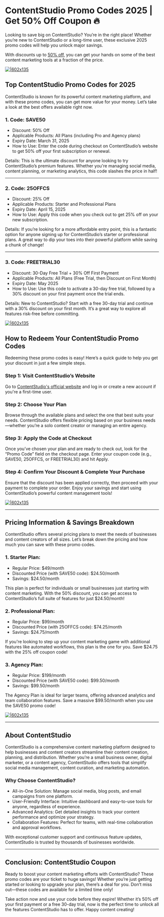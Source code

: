 # ContentStudio Promo Codes 2025 | Get 50% Off Coupon 🔥

Looking to save big on ContentStudio? You’re in the right place! Whether you’re new to ContentStudio or a long-time user, these exclusive 2025 promo codes will help you unlock major savings.

With discounts up to [50% off](https://contentstudio.io/pricing?fpr=5ggrh), you can get your hands on some of the best content marketing tools at a fraction of the price.

[![|602x135](https://lh7-rt.googleusercontent.com/docsz/AD_4nXdu7GWDkBGIKBacUUyaGvEf0E0oB5BkOzmC0QOSexZ6oi6BWiqDb-gaJ7pQkMFWTtNCKaE8mpkgp20ySt6mHmAORrvtsQjdgJ55PY062AlFp1oihalZ_42Urx8mCxdWGAIjaaR7GA?key=s0y2dQq92cGzQBFg7MIS3rZW)](https://contentstudio.io/pricing?fpr=5ggrh)

## Top ContentStudio Promo Codes for 2025

ContentStudio is known for its powerful content marketing platform, and with these promo codes, you can get more value for your money. Let’s take a look at the best offers available right now.

### 1. Code: SAVE50

* Discount: 50% Off
* Applicable Products: All Plans (including Pro and Agency plans)
* Expiry Date: March 31, 2025
* How to Use: Enter the code during checkout on ContentStudio’s website to get 50% off your first subscription or renewal.

Details: This is the ultimate discount for anyone looking to try ContentStudio’s premium features. Whether you're managing social media, content planning, or marketing analytics, this code slashes the price in half!

---

### 2. Code: 25OFFCS

* Discount: 25% Off
* Applicable Products: Starter and Professional Plans
* Expiry Date: April 15, 2025
* How to Use: Apply this code when you check out to get 25% off on your new subscription.

Details: If you’re looking for a more affordable entry point, this is a fantastic option for anyone signing up for ContentStudio’s starter or professional plans. A great way to dip your toes into their powerful platform while saving a chunk of change!

---

### 3. Code: FREETRIAL30

* Discount: 30-Day Free Trial + 30% Off First Payment
* Applicable Products: All Plans (Free Trial, then Discount on First Month)
* Expiry Date: May 2025
* How to Use: Use this code to activate a 30-day free trial, followed by a 30% discount on your first payment once the trial ends.

Details: New to ContentStudio? Start with a free 30-day trial and continue with a 30% discount on your first month. It’s a great way to explore all features risk-free before committing.

[![|602x135](https://lh7-rt.googleusercontent.com/docsz/AD_4nXdu7GWDkBGIKBacUUyaGvEf0E0oB5BkOzmC0QOSexZ6oi6BWiqDb-gaJ7pQkMFWTtNCKaE8mpkgp20ySt6mHmAORrvtsQjdgJ55PY062AlFp1oihalZ_42Urx8mCxdWGAIjaaR7GA?key=s0y2dQq92cGzQBFg7MIS3rZW)](https://contentstudio.io/pricing?fpr=5ggrh)

## How to Redeem Your ContentStudio Promo Codes

Redeeming these promo codes is easy! Here’s a quick guide to help you get your discount in just a few simple steps.

### Step 1: Visit ContentStudio’s Website

Go to [ContentStudio's official website](https://contentstudio.io/pricing?fpr=5ggrh) and log in or create a new account if you're a first-time user.

### Step 2: Choose Your Plan

Browse through the available plans and select the one that best suits your needs. ContentStudio offers flexible pricing based on your business needs—whether you’re a solo content creator or managing an entire agency.

### Step 3: Apply the Code at Checkout

Once you’ve chosen your plan and are ready to check out, look for the “Promo Code” field on the checkout page. Enter your coupon code (e.g., SAVE50, 25OFFCS, or FREETRIAL30) and hit Apply.

### Step 4: Confirm Your Discount & Complete Your Purchase

Ensure that the discount has been applied correctly, then proceed with your payment to complete your order. Enjoy your savings and start using ContentStudio’s powerful content management tools!

[![|602x135](https://lh7-rt.googleusercontent.com/docsz/AD_4nXdu7GWDkBGIKBacUUyaGvEf0E0oB5BkOzmC0QOSexZ6oi6BWiqDb-gaJ7pQkMFWTtNCKaE8mpkgp20ySt6mHmAORrvtsQjdgJ55PY062AlFp1oihalZ_42Urx8mCxdWGAIjaaR7GA?key=s0y2dQq92cGzQBFg7MIS3rZW)](https://contentstudio.io/pricing?fpr=5ggrh)

---

## Pricing Information & Savings Breakdown

ContentStudio offers several pricing plans to meet the needs of businesses and content creators of all sizes. Let’s break down the pricing and how much you can save with these promo codes.

### 1. Starter Plan:

* Regular Price: $49/month
* Discounted Price (with SAVE50 code): $24.50/month
* Savings: $24.50/month

This plan is perfect for individuals or small businesses just starting with content marketing. With the 50% discount, you can get access to ContentStudio’s full suite of features for just $24.50/month!

### 2. Professional Plan:

* Regular Price: $99/month
* Discounted Price (with 25OFFCS code): $74.25/month
* Savings: $24.75/month

If you're looking to step up your content marketing game with additional features like automated workflows, this plan is the one for you. Save $24.75 with the 25% off coupon code!

### 3. Agency Plan:

* Regular Price: $199/month
* Discounted Price (with SAVE50 code): $99.50/month
* Savings: $99.50/month

The Agency Plan is ideal for larger teams, offering advanced analytics and team collaboration features. Save a massive $99.50/month when you use the SAVE50 promo code!

[![|602x135](https://lh7-rt.googleusercontent.com/docsz/AD_4nXdu7GWDkBGIKBacUUyaGvEf0E0oB5BkOzmC0QOSexZ6oi6BWiqDb-gaJ7pQkMFWTtNCKaE8mpkgp20ySt6mHmAORrvtsQjdgJ55PY062AlFp1oihalZ_42Urx8mCxdWGAIjaaR7GA?key=s0y2dQq92cGzQBFg7MIS3rZW)](https://contentstudio.io/pricing?fpr=5ggrh)

---

## About ContentStudio

ContentStudio is a comprehensive content marketing platform designed to help businesses and content creators streamline their content creation, planning, and distribution. Whether you’re a small business owner, digital marketer, or a content agency, ContentStudio offers tools that simplify social media management, content curation, and marketing automation.

### Why Choose ContentStudio?

* All-in-One Solution: Manage social media, blog posts, and email campaigns from one platform.
* User-Friendly Interface: Intuitive dashboard and easy-to-use tools for anyone, regardless of experience.
* Advanced Analytics: Get detailed insights to track your content performance and optimize your strategy.
* Collaboration Features: Perfect for teams, with real-time collaboration and approval workflows.

With exceptional customer support and continuous feature updates, ContentStudio is trusted by thousands of businesses worldwide.

---

## Conclusion: ContentStudio Coupon

Ready to boost your content marketing efforts with ContentStudio? These promo codes are your ticket to huge savings! Whether you’re just getting started or looking to upgrade your plan, there’s a deal for you. Don’t miss out—these codes are available for a limited time only!

Take action now and use your code before they expire! Whether it’s 50% off your first payment or a free 30-day trial, now is the perfect time to unlock all the features ContentStudio has to offer. Happy content creating!
